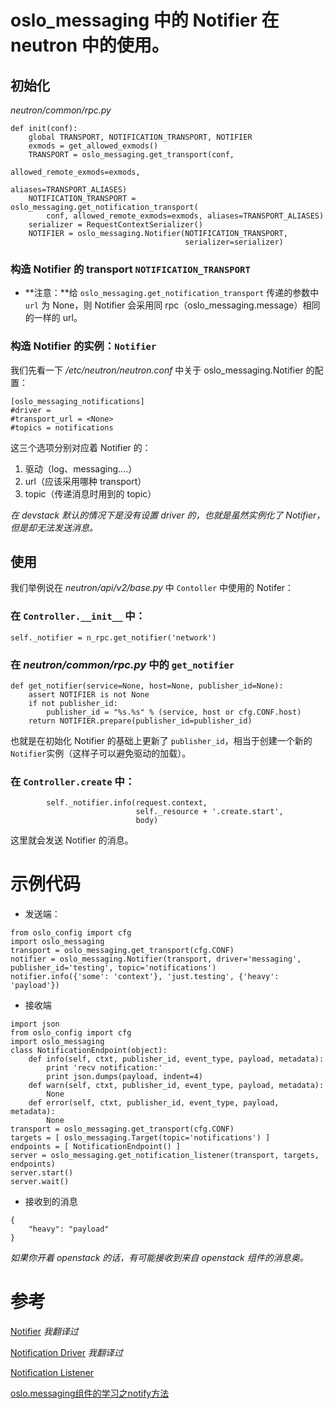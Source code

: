 # oslo_messaging 中的 Notifier 在 neutron 中的使用。

## 初始化

*neutron/common/rpc.py*

```
def init(conf):
    global TRANSPORT, NOTIFICATION_TRANSPORT, NOTIFIER
    exmods = get_allowed_exmods()
    TRANSPORT = oslo_messaging.get_transport(conf,
                                             allowed_remote_exmods=exmods,
                                             aliases=TRANSPORT_ALIASES)
    NOTIFICATION_TRANSPORT = oslo_messaging.get_notification_transport(
        conf, allowed_remote_exmods=exmods, aliases=TRANSPORT_ALIASES)
    serializer = RequestContextSerializer()
    NOTIFIER = oslo_messaging.Notifier(NOTIFICATION_TRANSPORT,
                                       serializer=serializer)
```

### 构造 Notifier 的 transport `NOTIFICATION_TRANSPORT`

* **注意：**给 `oslo_messaging.get_notification_transport` 传递的参数中 `url` 为 None，则 Notifier 会采用同 rpc（oslo_messaging.message）相同的一样的 url。

### 构造 Notifier 的实例：`Notifier`
  
我们先看一下 */etc/neutron/neutron.conf* 中关于 oslo_messaging.Notifier 的配置：

```
[oslo_messaging_notifications]
#driver =
#transport_url = <None>
#topics = notifications
```

这三个选项分别对应着 Notifier 的：

1. 驱动（log、messaging....）
2. url（应该采用哪种 transport）
3. topic（传递消息时用到的 topic）

*在 devstack 默认的情况下是没有设置 driver 的，也就是虽然实例化了 Notifier，但是却无法发送消息。*

## 使用

我们举例说在 *neutron/api/v2/base.py* 中 `Contoller` 中使用的 Notifer：

### 在 `Controller.__init__` 中：

```
self._notifier = n_rpc.get_notifier('network')
``` 

### 在 *neutron/common/rpc.py* 中的 `get_notifier`

```
def get_notifier(service=None, host=None, publisher_id=None):
    assert NOTIFIER is not None
    if not publisher_id:
        publisher_id = "%s.%s" % (service, host or cfg.CONF.host)
    return NOTIFIER.prepare(publisher_id=publisher_id)
```

也就是在初始化 Notifier 的基础上更新了 `publisher_id`，相当于创建一个新的 `Notifier`实例（这样子可以避免驱动的加载）。

### 在 `Controller.create` 中：

```
        self._notifier.info(request.context,
                            self._resource + '.create.start',
                            body)
```

这里就会发送 Notifier 的消息。

# 示例代码

* 发送端：

```
from oslo_config import cfg
import oslo_messaging
transport = oslo_messaging.get_transport(cfg.CONF)
notifier = oslo_messaging.Notifier(transport, driver='messaging', publisher_id='testing', topic='notifications')
notifier.info({'some': 'context'}, 'just.testing', {'heavy': 'payload'})
```

* 接收端

```
import json
from oslo_config import cfg
import oslo_messaging
class NotificationEndpoint(object):
    def info(self, ctxt, publisher_id, event_type, payload, metadata):
        print 'recv notification:'
        print json.dumps(payload, indent=4)
    def warn(self, ctxt, publisher_id, event_type, payload, metadata):
        None
    def error(self, ctxt, publisher_id, event_type, payload, metadata):
        None
transport = oslo_messaging.get_transport(cfg.CONF)
targets = [ oslo_messaging.Target(topic='notifications') ]
endpoints = [ NotificationEndpoint() ]
server = oslo_messaging.get_notification_listener(transport, targets, endpoints)
server.start()
server.wait()
```

* 接收到的消息

```
{
    "heavy": "payload"
}
```

*如果你开着 openstack 的话，有可能接收到来自 openstack 组件的消息奥。*

# 参考

[Notifier](https://docs.openstack.org/developer/oslo.messaging/notifier.html) *我翻译过*

[Notification Driver](https://docs.openstack.org/developer/oslo.messaging/notification_driver.html) *我翻译过*

[Notification Listener](https://docs.openstack.org/developer/oslo.messaging/notification_listener.html)

[oslo.messaging组件的学习之notify方法](http://bingotree.cn/?p=238)